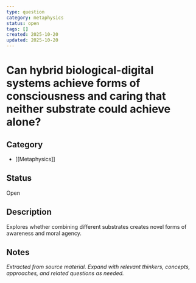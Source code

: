 ```yaml
---
type: question
category: metaphysics
status: open
tags: []
created: 2025-10-20
updated: 2025-10-20
---
```


# Can hybrid biological-digital systems achieve forms of consciousness and caring that neither substrate could achieve alone?

## Category

- [[Metaphysics]]

## Status

Open

## Description

Explores whether combining different substrates creates novel forms of awareness and moral agency.

## Notes

*Extracted from source material. Expand with relevant thinkers, concepts, approaches, and related questions as needed.*
